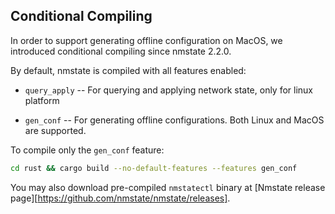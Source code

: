 ## Conditional Compiling

In order to support generating offline configuration on MacOS, we introduced
conditional compiling since nmstate 2.2.0.

By default, nmstate is compiled with all features enabled:
 * `query_apply` -- For querying and applying network state, only for linux
   platform

 * `gen_conf` -- For generating offline configurations. Both Linux and MacOS
   are supported.

To compile only the `gen_conf` feature:

```bash
cd rust && cargo build --no-default-features --features gen_conf
```

You may also download pre-compiled `nmstatectl` binary at
[Nmstate release page][https://github.com/nmstate/nmstate/releases].
